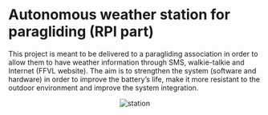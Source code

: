 # Autonomous weather station for paragliding (RPI part)

This project is meant to be delivered to a paragliding association in order to allow them to have weather information through SMS, walkie-talkie and Internet (FFVL website). 
The aim is to strengthen the system (software and hardware) in order to improve the battery’s life, make it more resistant to the outdoor environment and improve the system integration.

<p align="center">
  <img src="https://github.com/user-attachments/assets/002e12f4-f0bb-4394-b494-9b0915348b7b" alt="station"/>
</p>
